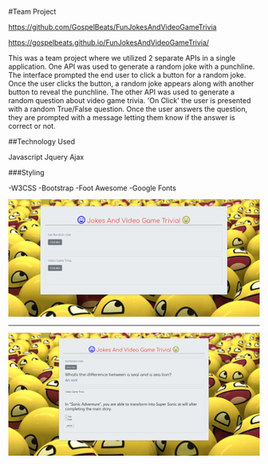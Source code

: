 #Team Project

https://github.com/GospelBeats/FunJokesAndVideoGameTrivia

https://gospelbeats.github.io/FunJokesAndVideoGameTrivia/

This was a team project where we utilized 2 separate APIs in a single application. One API was used to generate a random joke with a punchline. The interface prompted the end user to click a button for a random joke. Once the user clicks the button, a random joke appears along with another button to reveal the punchline. The other API was used to generate a random question about video game trivia. 'On Click' the user is presented with a random True/False question. Once the user answers the question, they are prompted with a message letting them know if the answer is correct or not.

##Technology Used

Javascript
Jquery
Ajax

###Styling

-W3CSS
-Bootstrap
-Foot Awesome
-Google Fonts


![APP Sreenshot](https://github.com/GospelBeats/FunJokesAndVideoGameTrivia/blob/master/jokes.JPG)

-------------------------------------------------------------------------------------------------

![APP Sreenshot](https://github.com/GospelBeats/FunJokesAndVideoGameTrivia/blob/master/jokes2.JPG)


